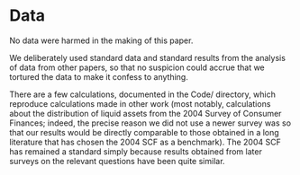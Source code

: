 # Data

No data were harmed in the making of this paper.

We deliberately used standard data and standard results from the analysis of data from other papers, so that no suspicion could accrue that we tortured the data to make it confess to anything.

There are a few calculations, documented in the Code/ directory, which reproduce calculations made in other work (most notably, calculations about the distribution of liquid assets from the 2004 Survey of Consumer Finances; indeed, the precise reason we did not use a newer survey was so that our results would be directly comparable to those obtained in a long literature that has chosen the 2004 SCF as a benchmark).  The 2004 SCF has remained a standard simply because results obtained from later surveys on the relevant questions have been quite similar.

